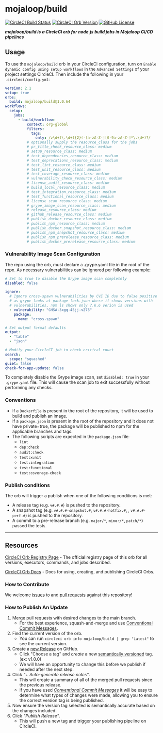 # mojaloop/build

[![CircleCI Build Status](https://circleci.com/gh/mojaloop/ci-config-orb-build.svg?style=shield "CircleCI Build Status")](https://circleci.com/gh/mojaloop/ci-config-orb-build)
[![CircleCI Orb Version](https://badges.circleci.com/orbs/mojaloop/build.svg)](https://circleci.com/developer/orbs/orb/mojaloop/build)
[![GitHub License](https://img.shields.io/badge/license-APACHE_2.0-lightgrey.svg)](https://raw.githubusercontent.com/mojaloop/ci-config-orb-build/main/LICENSE)

_**mojaloop/build is a CircleCI orb for node.js build jobs in Mojaloop CI/CD pipelines**_

## Usage

To use the `mojaloop/build` orb in your CircleCI configuration, turn on
`Enable dynamic config using setup workflows` in the `Advanced Settings` of your
project settings CircleCI. Then include the following in your `.circleci/config.yml`:

```yaml
version: 2.1
setup: true
orbs:
  build: mojaloop/build@1.0.64
workflows:
  setup:
    jobs:
      - build/workflow:
          context: org-global
          filters:
            tags:
              only: /v\d+(\.\d+){2}(-[a-zA-Z-][0-9a-zA-Z-]*\.\d+)?/
          # optionally supply the resource_class for the jobs
          # pr_title_check_resource_class: medium
          # setup_resource_class: medium
          # test_dependencies_resource_class: medium
          # test_deprecations_resource_class: medium
          # test_lint_resource_class: medium
          # test_unit_resource_class: medium
          # test_coverage_resource_class: medium
          # vulnerability_check_resource_class: medium
          # license_audit_resource_class: medium
          # build_local_resource_class: medium
          # test_integration_resource_class: medium
          # test_functional_resource_class: medium
          # license_scan_resource_class: medium
          # grype_image_scan_resource_class: medium
          # release_resource_class: medium
          # github_release_resource_class: medium
          # publish_docker_resource_class: medium
          # publish_npm_resource_class: medium
          # publish_docker_snapshot_resource_class: medium
          # publish_npm_snapshot_resource_class: medium
          # publish_npm_prerelease_resource_class: medium
          # publish_docker_prerelease_resource_class: medium
```

### Vulnerability Image Scan Configuration

The repo using the orb, must declare a .grype.yaml file in the root of the repo.
As necessary vulnerabilities can be ignored per following example:

```yaml
# Set to true to disable the Grype image scan completely
disabled: false

ignore:
  # Ignore cross-spawn vulnerabilities by CVE ID due to false positive
  # as grype looks at package-lock.json where it shows versions with
  # vulnerabilities, npm ls shows only 7.0.6 verion is used
  - vulnerability: "GHSA-3xgq-45jj-v275"
    package:
      name: "cross-spawn"

# Set output format defaults
output:
  - "table"
  - "json"

# Modify your CircleCI job to check critical count
search:
  scope: "squashed"
quiet: false
check-for-app-update: false
```

To completely disable the Grype image scan, set `disabled: true` in your `.grype.yaml` file. This will cause the scan job to exit successfully without performing any checks.

### Conventions

- If a `Dockerfile` is present in the root of the repository, it will be used to
  build and publish an image.
- If a `package.json` is present in the root of the repository and it does not have
  private=true, the package will be published to npm for
  the applicable branches and tags.
- The following scripts are expected in the `package.json` file:
  - `lint`
  - `dep:check`
  - `audit:check`
  - `test:xunit`
  - `test:integration`
  - `test:functional`
  - `test:coverage-check`

### Publish conditions

The orb will trigger a publish when one of the following conditions is met:

- A release tag (e.g. `v#.#.#`) is pushed to the repository.
- A snapshot tag (e.g. `v#.#.#-snapshot.#`, `v#.#.#-hotfix.#`, , `v#.#.#-perf.#`)
  is pushed to the repository.
- A commit to a pre-release branch (e.g. `major/*`, `minor/*`, `patch/*`) passed
  the tests.

---

## Resources

[CircleCI Orb Registry Page](https://circleci.com/developer/orbs/orb/mojaloop/build) -
The official registry page of this orb for all versions, executors, commands,
and jobs described.

[CircleCI Orb Docs](https://circleci.com/docs/orb-intro/#section=configuration) -
Docs for using, creating, and publishing CircleCI Orbs.

### How to Contribute

We welcome [issues](https://github.com/mojaloop/ci-config-orb-build/issues) to
and [pull requests](https://github.com/mojaloop/ci-config-orb-build/pulls)
against this repository!

### How to Publish An Update

1. Merge pull requests with desired changes to the main branch.
   - For the best experience, squash-and-merge and use [Conventional Commit Messages](https://conventionalcommits.org/).
2. Find the current version of the orb.
   - You can run `circleci orb info mojaloop/build | grep "Latest"` to see the
     current version.
3. Create a [new Release](https://github.com/mojaloop/ci-config-orb-build/releases/new)
   on GitHub.
   - Click "Choose a tag" and _create_ a new [semantically versioned](http://semver.org/)
     tag. (ex: v1.0.0)
   - We will have an opportunity to change this before we publish if needed
     after the next step.
4. Click _"+ Auto-generate release notes"_.
   - This will create a summary of all of the merged pull requests since the
     previous release.
   - If you have used _[Conventional Commit Messages](https://conventionalcommits.org/)_
     it will be easy to determine what types of changes were made, allowing you
     to ensure the correct version tag is being published.
5. Now ensure the version tag selected is semantically accurate based on the
   changes included.
6. Click _"Publish Release"_.
   - This will push a new tag and trigger your publishing pipeline on CircleCI.
